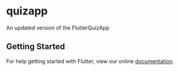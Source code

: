 # quizapp

An updated version of the FlutterQuizApp


## Getting Started

For help getting started with Flutter, view our online
[documentation](https://flutter.io/).

